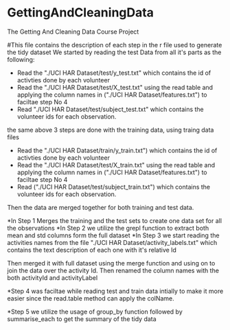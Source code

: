# GettingAndCleaningData
The Getting And Cleaning Data Course Project

#This file contains the description of each step in the r file used to generate the tidy dataset
We started by reading  the test Data from all it's parts as the following:
 - Read the "./UCI HAR Dataset/test/y_test.txt" which contains the id of activties done by each volunteer
 - Read the "./UCI HAR Dataset/test/X_test.txt" using the read table and applying the column names in ("./UCI HAR Dataset/features.txt") to faciltae step No 4
 - Read "./UCI HAR Dataset/test/subject_test.txt" which contains the volunteer ids for each observation.

the same above 3 steps are done with the training data, using traing data files
 - Read the "./UCI HAR Dataset/train/y_train.txt") which contains the id of activties done by each volunteer
 - Read the "./UCI HAR Dataset/test/X_train.txt" using the read table and applying the column names in ("./UCI HAR Dataset/features.txt") to faciltae step No 4
 - Read ("./UCI HAR Dataset/test/subject_train.txt") which contains the volunteer ids for each observation.

Then the data are merged together for both training and test data.

*In Step 1 Merges the training and the test sets to create one data set for all the observations
*In Step 2 we utilize the grepl function to extract both mean and std columns form the full dataset
*In Step 3 we start reading the activities names from the file "./UCI HAR Dataset/activity_labels.txt"
which contains the text description of each one with it's relative Id

Then merged it with full dataset using the merge function and using on to join the data over the activity Id.
Then renamed the column names with the both activityId and activityLabel

*Step 4 was faciltae while reading test and train data intially to make it more easier since the read.table method can apply the colName.

*Step 5 we utilize the usage of group_by function followed by summarise_each to get the summary of the tidy data



  